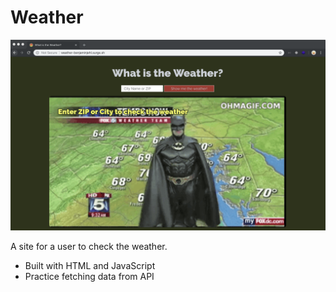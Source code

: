 # Weather

<img src="./public/weather.png" />

A site for a user to check the weather.

- Built with HTML and JavaScript
- Practice fetching data from API
